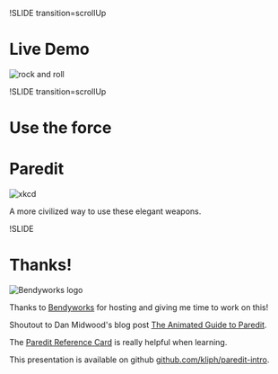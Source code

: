 !SLIDE transition=scrollUp
# Live Demo
![rock and roll](http://i.giphy.com/z5jHiYKJ4F34A.gif)

!SLIDE transition=scrollUp
# Use the force
# Paredit
![xkcd](https://imgs.xkcd.com/comics/lisp_cycles.png)

A more civilized way to use these elegant weapons.

!SLIDE
# Thanks!
![Bendyworks logo](https://dczjd33fj4t4h.cloudfront.net/assets/images/bendyworks-logo.svg)


Thanks to [Bendyworks](https://bendyworks.com) for hosting and giving
me time to work on this!

Shoutout to Dan Midwood's blog post
[The Animated Guide to Paredit](http://danmidwood.com/content/2014/11/21/animated-paredit.html).

The [Paredit Reference Card](http://pub.gajendra.net/src/paredit-refcard.pdf) is really helpful when learning.

This presentation is available on github [github.com/kliph/paredit-intro](https://github.com/kliph/paredit-intro).
